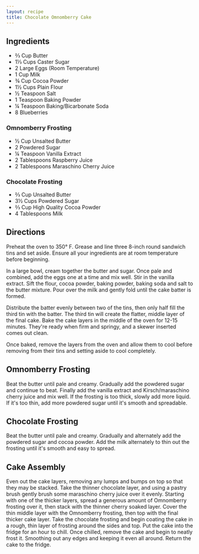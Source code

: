 ```yaml
---
layout: recipe
title: Chocolate Omnomberry Cake
---
```


## Ingredients

* ⅔ Cup Butter
* 1⅓ Cups Caster Sugar
* 2 Large Eggs (Room Temperature)
* 1 Cup Milk
* ¾ Cup Cocoa Powder
* 1½ Cups Plain Flour
* ½ Teaspoon Salt
* 1 Teaspoon Baking Powder
* ¼ Teaspoon Baking/Bicarbonate Soda
* 8 Blueberries

### Omnomberry Frosting

* ½ Cup Unsalted Butter
* 2 Powdered Sugar
* ¼ Teaspoon Vanilla Extract
* 2 Tablespoons Raspberry Juice
* 2 Tablespoons Maraschino Cherry Juice

### Chocolate Frosting

* ⅔ Cup Unsalted Butter
* 3½ Cups Powdered Sugar
* ⅔ Cup High Quality Cocoa Powder
* 4 Tablespoons Milk

## Directions

Preheat the oven to 350° F. Grease and line three 8-inch round sandwich
tins and set aside. Ensure all your ingredients are at room temperature
before beginning.

In a large bowl, cream together the butter and sugar. Once pale and
combined, add the eggs one at a time and mix well. Stir in the vanilla
extract. Sift the flour, cocoa powder, baking powder, baking soda and
salt to the butter mixture. Pour over the milk and gently fold until the
cake batter is formed.

Distribute the batter evenly between two of the tins, then only half
fill the third tin with the batter. The third tin will create the
flatter, middle layer of the final cake. Bake the cake layers in the
middle of the oven for 12-15 minutes. They're ready when firm and
springy, and a skewer inserted comes out clean.

Once baked, remove the layers from the oven and allow them to cool
before removing from their tins and setting aside to cool
completely.

## Omnomberry Frosting

Beat the butter until pale and creamy. Gradually add the powdered sugar
and continue to beat. Finally add the vanilla extract and
Kirsch/maraschino cherry juice and mix well. If the frosting is too
thick, slowly add more liquid. If it's too thin, add more powdered sugar
until it's smooth and spreadable.

## Chocolate Frosting

Beat the butter until pale and creamy. Gradually and alternately add the
powdered sugar and cocoa powder. Add the milk alternately to thin out
the frosting until it's smooth and easy to spread.

## Cake Assembly

Even out the cake layers, removing any lumps and bumps on top so that
they may be stacked. Take the thinner chocolate layer, and using a
pastry brush gently brush some maraschino cherry juice over it evenly.
Starting with one of the thicker layers, spread a generous amount of
Omnomberry frosting over it, then stack with the thinner cherry soaked
layer. Cover the thin middle layer with the Omnomberry frosting, then
top with the final thicker cake layer. Take the chocolate frosting and
begin coating the cake in a rough, thin layer of frosting around the
sides and top. Put the cake into the fridge for an hour to chill. Once
chilled, remove the cake and begin to neatly frost it. Smoothing out any
edges and keeping it even all around. Return the cake to the fridge.
